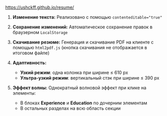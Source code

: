 https://ushckff.github.io/resume/

1. **Изменение текста:**
   Реализовано с помощью `contenteditable="true"`

2. **Сохранение изменений:**
   Автоматическое сохранение правок в браузерном `LocalStorage`
   
4. **Скачивание резюме:**
   Генерация и скачивание PDF на клиенте с помощью `html2pdf.js` (кнопка скачивания не отображается в итоговом файле)

5. **Адаптивность:**
   - **Узкий режим**: одна колонка при ширине ≤ 610 px
   - **Ультра-узкий режим**: вертикальный стэк при ширине ≤ 390 px

6. **Эффект волны:**
   Однократный волновой эффект при клике на элементы:
   - В блоках **Experience** и **Education** по дочерним элементам
   - В остальных разделах на всю область секции
